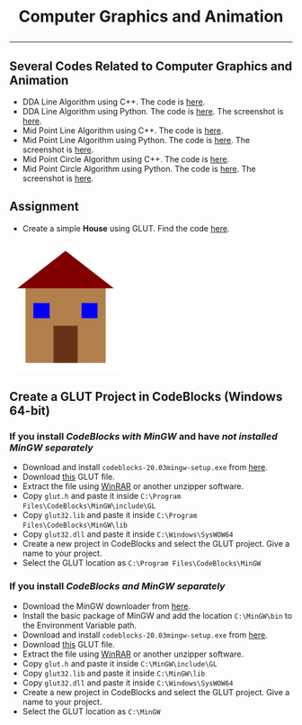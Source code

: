 # <p align="center">Computer Graphics and Animation</p>
<hr>

## Several Codes Related to Computer Graphics and Animation
- DDA Line Algorithm using C++. The code is [here](https://github.com/nishatrhythm/Computer-Graphics-and-Animation/blob/main/ddaLineAlgorithm.cpp).
- DDA Line Algorithm using Python. The code is [here](https://github.com/nishatrhythm/Computer-Graphics-and-Animation/blob/main/ddaLineAlgorithm.py). The screenshot is [here](https://github.com/nishatrhythm/Computer-Graphics-and-Animation/blob/main/ddaLineAlgorithm.png).
- Mid Point Line Algorithm using C++. The code is [here](https://github.com/nishatrhythm/Computer-Graphics-and-Animation/blob/main/midpointLineAlgorithm.cpp).
- Mid Point Line Algorithm using Python. The code is [here](https://github.com/nishatrhythm/Computer-Graphics-and-Animation/blob/main/midpointLineAlgorithm.py). The screenshot is [here](https://github.com/nishatrhythm/Computer-Graphics-and-Animation/blob/main/midpointLineAlgorithm.png).
- Mid Point Circle Algorithm using C++. The code is [here](https://github.com/nishatrhythm/Computer-Graphics-and-Animation/blob/main/midpointCircleAlgorithm.cpp).
- Mid Point Circle Algorithm using Python. The code is [here](https://github.com/nishatrhythm/Computer-Graphics-and-Animation/blob/main/midpointCircleAlgorithm.py). The screenshot is [here](https://github.com/nishatrhythm/Computer-Graphics-and-Animation/blob/main/midpointCircleAlgorithm.png).

## Assignment
- Create a simple **House** using GLUT. Find the code [here](https://github.com/nishatrhythm/Computer-Graphics-and-Animation/blob/main/house.cpp).<br>
<img src="images/Screenshot_1.png" alt="Image 1" width="200">

## Create a GLUT Project in CodeBlocks (Windows 64-bit)

### If you install _CodeBlocks with MinGW_ and have _not installed MinGW separately_
- Download and install `codeblocks-20.03mingw-setup.exe` from [here](https://www.codeblocks.org/downloads/binaries).
- Download [this](https://raw.githubusercontent.com/nishatrhythm/Computer-Graphics-and-Animation/main/glut-3.7.6-bin.rar) GLUT file.
- Extract the file using [WinRAR](https://www.rarlab.com/download.htm) or another unzipper software.
- Copy `glut.h` and paste it inside `C:\Program Files\CodeBlocks\MinGW\include\GL`
- Copy `glut32.lib` and paste it inside `C:\Program Files\CodeBlocks\MinGW\lib`
- Copy `glut32.dll` and paste it inside `C:\Windows\SysWOW64`
- Create a new project in CodeBlocks and select the GLUT project. Give a name to your project.
- Select the GLUT location as `C:\Program Files\CodeBlocks\MinGW`

### If you install _CodeBlocks and MinGW separately_
- Download the MinGW downloader from [here](https://sourceforge.net/projects/mingw/files/latest/download).
- Install the basic package of MinGW and add the location `C:\MinGW\bin` to the Environment Variable path.
- Download and install `codeblocks-20.03mingw-setup.exe` from [here](https://www.codeblocks.org/downloads/binaries).
- Download [this](https://raw.githubusercontent.com/nishatrhythm/Computer-Graphics-and-Animation/main/glut-3.7.6-bin.rar) GLUT file.
- Extract the file using [WinRAR](https://www.rarlab.com/download.htm) or another unzipper software.
- Copy `glut.h` and paste it inside `C:\MinGW\include\GL`
- Copy `glut32.lib` and paste it inside `C:\MinGW\lib`
- Copy `glut32.dll` and paste it inside `C:\Windows\SysWOW64`
- Create a new project in CodeBlocks and select the GLUT project. Give a name to your project.
- Select the GLUT location as `C:\MinGW`

